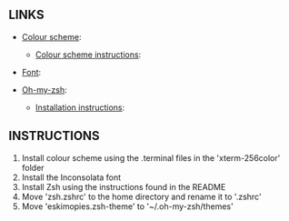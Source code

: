 LINKS
-----

* [Colour scheme](https://ethanschoonover.com/solarized/):
	* [Colour scheme instructions](https://github.com/altercation/solarized/tree/master/osx-terminal.app-colors-solarized):

* [Font](http://www.levien.com/type/myfonts/inconsolata.html):

* [Oh-my-zsh](https://github.com/robbyrussell/oh-my-zsh):
	* [Installation instructions](https://github.com/robbyrussell/oh-my-zsh#readme):

INSTRUCTIONS
------------

1. Install colour scheme using the .terminal files in the 'xterm-256color' folder
2. Install the Inconsolata font
3. Install Zsh using the instructions found in the README
4. Move 'zsh.zshrc' to the home directory and rename it to '.zshrc'
5. Move 'eskimopies.zsh-theme' to '~/.oh-my-zsh/themes'
